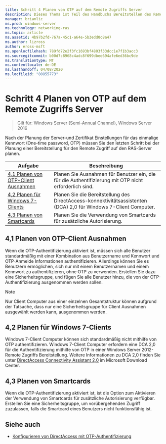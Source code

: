 ```yaml
---
title: Schritt 4 Planen von OTP auf dem Remote Zugriffs Server
description: Dieses Thema ist Teil des Handbuchs Bereitstellen des Remote Zugriffs mit OTP-Authentifizierung in Windows Server 2016.
manager: brianlic
ms.prod: windows-server
ms.technology: networking-ras
ms.topic: article
ms.assetid: 4b97b2fd-767a-45c1-a64e-5b3edd0c8a47
ms.author: lizross
author: eross-msft
ms.openlocfilehash: 789fd72e2f3fc1693bf4803f33dcc1e7f1b3acc3
ms.sourcegitcommit: b00d7c8968c4adc8f699dbee694afe6ed36bc9de
ms.translationtype: MT
ms.contentlocale: de-DE
ms.lasthandoff: 04/08/2020
ms.locfileid: "80855773"
---
```

# <a name="step-4-plan-for-otp-on-the-remote-access-server"></a>Schritt 4 Planen von OTP auf dem Remote Zugriffs Server

>Gilt für: Windows Server (Semi-Annual Channel), Windows Server 2016

Nach der Planung der Server-und Zertifikat Einstellungen für das einmalige Kennwort (One-time password, OTP) müssen Sie den letzten Schritt bei der Planung einer Bereitstellung für den Remote Zugriff auf den RAS-Server planen.  
  
|Aufgabe|Beschreibung|  
|----|--------|  
|[4,1 Planen von OTP-Client Ausnahmen](#bkmk_4_1_Exemptions)|Planen Sie Ausnahmen für Benutzer ein, die für die Authentifizierung mit OTP nicht erforderlich sind.|  
|[4,2 Planen für Windows 7-Clients](#bkmk_4_2_Win7)|Planen Sie die Bereitstellung des DirectAccess-konnektivitätsassistenten (DCA) 2,0 für Windows 7-Client Computer.|  
|[4,3 Planen von Smartcards](#BKMK_smartcard)|Planen Sie die Verwendung von Smartcards für zusätzliche Autorisierung.|  
  
## <a name="41-plan-for-otp-client-exemptions"></a><a name="bkmk_4_1_Exemptions"></a>4,1 Planen von OTP-Client Ausnahmen  
Wenn die OTP-Authentifizierung aktiviert ist, müssen sich alle Benutzer standardmäßig mit einer Kombination aus Benutzername und Kennwort und OTP-Anmelde Informationen authentifizieren. Allerdings können Sie es Benutzern ermöglichen, sich nur mit einem Benutzernamen und einem Kennwort zu authentifizieren, ohne OTP zu verwenden. Erstellen Sie dazu eine Sicherheitsgruppe, und fügen Sie alle Benutzer hinzu, die von der OTP-Authentifizierung ausgenommen werden sollen.  
  
> [!NOTE]  
> Nur Client Computer aus einer einzelnen Gesamtstruktur können aufgrund der Tatsache, dass nur eine Sicherheitsgruppe für Client Ausnahmen ausgewählt werden kann, ausgenommen werden.  
  
## <a name="42-plan-for-windows-7-clients"></a><a name="bkmk_4_2_Win7"></a>4,2 Planen für Windows 7-Clients  
Windows 7-Client Computer können sich standardmäßig nicht mithilfe von OTP authentifizieren.  Windows 7-Client Computer erfordern eine DCA 2,0 für die Authentifizierung mithilfe von OTP in einer Windows Server 2012-Remote Zugriffs Bereitstellung. Weitere Informationen zu DCA 2,0 finden Sie unter [DirectAccess Connectivity Assistant 2,0](https://go.microsoft.com/fwlink/?LinkId=253699) im Microsoft Download Center.  
  
## <a name="43-plan-for-smart-cards"></a><a name="BKMK_smartcard"></a>4,3 Planen von Smartcards  
Wenn die OTP-Authentifizierung aktiviert ist, ist die Option zum Aktivieren der Verwendung von Smartcards für zusätzliche Autorisierung verfügbar. Erstellen Sie eine Sicherheitsgruppe, um vorübergehenden Zugriff zuzulassen, falls die Smartcard eines Benutzers nicht funktionsfähig ist.  
  
## <a name="see-also"></a><a name="BKMK_Links"></a>Siehe auch  
  
-   [Konfigurieren von DirectAccess mit OTP-Authentifizierung](https://technet.microsoft.com/windows-server-docs/networking/remote-access/ras/otp/deploy-ra-otp)  
  


